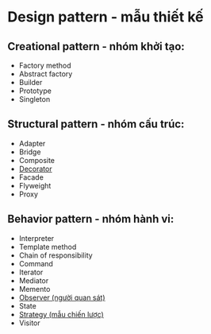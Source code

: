 # Design pattern - mẫu thiết kế
## Creational pattern - nhóm khởi tạo:
- Factory method
- Abstract factory
- Builder
- Prototype
- Singleton
## Structural pattern - nhóm cấu trúc:
- Adapter
- Bridge
- Composite
- [Decorator](src/decorator/README.md)
- Facade
- Flyweight
- Proxy
## Behavior pattern - nhóm hành vi:
- Interpreter
- Template method
- Chain of responsibility
- Command
- Iterator
- Mediator
- Memento
- [Observer (người quan sát)](src/observer/README.md)
- State
- [Strategy (mẫu chiến lược)](src/strategy/README.md)
- Visitor